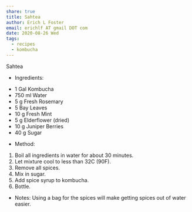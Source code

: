```yaml
---
share: true
title: Sahtea
author: Erich L Foster
email: erichlf AT gmail DOT com
date: 2020-08-26 Wed
tags:
  - recipes
  - kombucha
---
```


Sahtea
* Ingredients:
- 1 Gal Kombucha
- 750 ml Water
- 5 g Fresh Rosemary
- 5 Bay Leaves
- 10 g Fresh Mint
- 5 g Elderflower (dried)
- 10 g Juniper Berries
- 40 g Sugar

* Method:
1. Boil all ingredients in water for about 30 minutes.
2. Let mixture cool to less than 32C (90F).
3. Remove all spices.
4. Mix in sugar.
5. Add spice syrup to kombucha.
6. Bottle.

* Notes:
Using a bag for the spices will make getting spices out of water easier.
